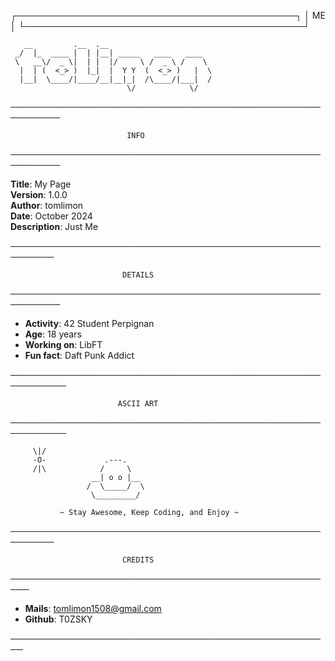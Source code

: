 ┌─────────────────────────────────────────────┐
│                       ME                    │
└─────────────────────────────────────────────┘

       __         .__  .__
     _/  |_  ____ |  | |__| _____   ____   ____
     \   __\/  _ \|  | |  |/     \ /  _ \ /    \
      |  | (  <_> )  |_|  |  Y Y  (  <_> )   |  \
      |__|  \____/|____/__|__|_|  /\____/|___|  /
                              \/            \/

──────────────────────────────────────────────────────────

                              INFO

──────────────────────────────────────────────────────────

**Title**: My Page  
**Version**: 1.0.0  
**Author**: tomlimon  
**Date**: October 2024  
**Description**: Just Me  

─────────────────────────────────────────────────────────

                             DETAILS

──────────────────────────────────────────────────────────

- **Activity**: 42 Student Perpignan  
- **Age**: 18 years  
- **Working on**: LibFT  
- **Fun fact**: Daft Punk Addict  

───────────────────────────────────────────────────────────

                            ASCII ART

───────────────────────────────────────────────────────────

         \|/
         -O-             .---.
         /|\            /     \
                      __| o o |__
                     /  \_____/  \
                      \_________/

               ~ Stay Awesome, Keep Coding, and Enjoy ~

─────────────────────────────────────────────────────────

                             CREDITS

─────────────────────────────────────────────────────

- **Mails**: tomlimon1508@gmail.com  
- **Github**: T0ZSKY  

────────────────────────────────────────────────────
